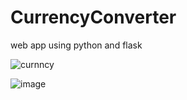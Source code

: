 # CurrencyConverter
web app using python and flask 

![curnncy](https://user-images.githubusercontent.com/65376456/89775314-3d24c100-db10-11ea-897f-eb05b079531c.PNG)

![image](https://user-images.githubusercontent.com/65376456/89777290-11a3d580-db14-11ea-82fc-ebb1d58e47fd.png)

